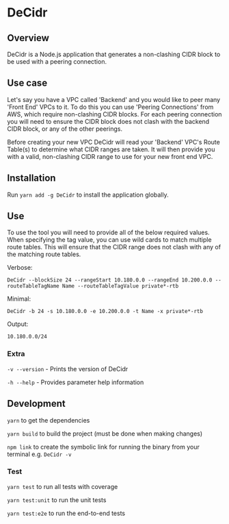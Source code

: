# DeCidr

## Overview

DeCidr is a Node.js application that generates a non-clashing CIDR block to be used with a peering connection.

## Use case

Let's say you have a VPC called 'Backend' and you would like to peer many 'Front End' VPCs to it. To do this you can use 'Peering Connections' from AWS, which require non-clashing CIDR blocks. For each peering connection you will need to ensure the CIDR block does not clash with the backend CIDR block, or any of the other peerings.

Before creating your new VPC DeCidr will read your 'Backend' VPC's Route Table(s) to determine what CIDR ranges are taken. It will then provide you with a valid, non-clashing CIDR range to use for your new front end VPC.

## Installation

Run `yarn add -g DeCidr` to install the application globally.

## Use

To use the tool you will need to provide all of the below required values. When specifying the tag value, you can use wild cards to match multiple route tables. This will ensure that the CIDR range does not clash with any of the matching route tables.

Verbose: 

`DeCidr --blockSize 24 --rangeStart 10.180.0.0 --rangeEnd 10.200.0.0 --routeTableTagName Name --routeTableTagValue private*-rtb`

Minimal:

 `DeCidr -b 24 -s 10.180.0.0 -e 10.200.0.0 -t Name -x private*-rtb`

Output: 

`10.180.0.0/24`

### Extra

`-v --version` - Prints the version of DeCidr

`-h --help` - Provides parameter help information

## Development

`yarn` to get the dependencies

`yarn build` to build the project (must be done when making changes)

`npm link` to create the symbolic link for running the binary from your terminal e.g. `DeCidr -v`

### Test

`yarn test` to run all tests with coverage

`yarn test:unit` to run the unit tests

`yarn test:e2e` to run the end-to-end tests
